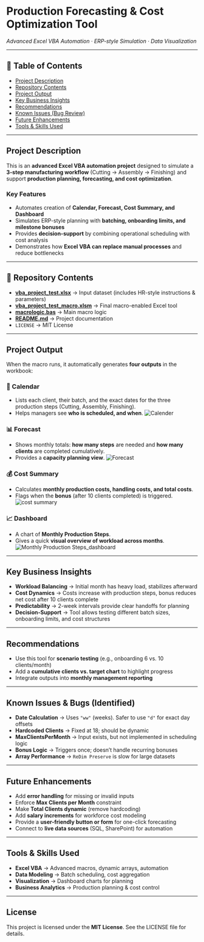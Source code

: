 # **Production Forecasting & Cost Optimization Tool**  
*Advanced Excel VBA Automation · ERP-style Simulation · Data Visualization*  

---

## 📑 Table of Contents  
- [Project Description](#-project-description)  
- [Repository Contents](#-repository-contents)  
- [Project Output](#-project-output)  
- [Key Business Insights](#-key-business-insights)  
- [Recommendations](#-recommendations)  
- [Known Issues (Bug Review)](#-known-issues--bugs-identified)  
- [Future Enhancements](#-future-enhancements)  
- [Tools & Skills Used](#-tools--skills-used)  

---

## Project Description  
This is an **advanced Excel VBA automation project** designed to simulate a **3-step manufacturing workflow** (Cutting → Assembly → Finishing) and support **production planning, forecasting, and cost optimization**.  

### Key Features  
- Automates creation of **Calendar, Forecast, Cost Summary, and Dashboard**  
- Simulates ERP-style planning with **batching, onboarding limits, and milestone bonuses**  
- Provides **decision-support** by combining operational scheduling with cost analysis  
- Demonstrates how **Excel VBA can replace manual processes** and reduce bottlenecks  

---

## 📂 Repository Contents  
- **[vba_project_test.xlsx](vba_project_test.xlsx)** → Input dataset (includes HR-style instructions & parameters)  
- **[vba_project_test_macro.xlsm](vba_project_test_macro.xlsm)** → Final macro-enabled Excel tool 
- **[macrologic.bas](macrologic.bas)** → Main macro logic  
- **[README.md](README.md)** → Project documentation  
- `LICENSE` → MIT License 

---

## Project Output

When the macro runs, it automatically generates **four outputs** in the workbook:

### 📅 Calendar
- Lists each client, their batch, and the exact dates for the three production steps (Cutting, Assembly, Finishing).  
- Helps managers see **who is scheduled, and when**.
  ![Calender](images/calender.png)

### 📊 Forecast
- Shows monthly totals: **how many steps** are needed and **how many clients** are completed cumulatively.  
- Provides a **capacity planning view**.
  ![Forecast](images/forecast.png) 

### 💰 Cost Summary
- Calculates **monthly production costs, handling costs, and total costs**.  
- Flags when the **bonus** (after 10 clients completed) is triggered.
  ![cost summary](images/cost_summary.png) 

### 📈 Dashboard
- A chart of **Monthly Production Steps**.  
- Gives a quick **visual overview of workload across months**.  
  ![Monthly Production Steps_dashboard](images/Monthly-Production-Steps-_-dashboard.png) 

---

## Key Business Insights  
- **Workload Balancing** → Initial month has heavy load, stabilizes afterward  
- **Cost Dynamics** → Costs increase with production steps, bonus reduces net cost after 10 clients complete  
- **Predictability** → 2-week intervals provide clear handoffs for planning  
- **Decision-Support** → Tool allows testing different batch sizes, onboarding limits, and cost structures  

---

## Recommendations  
- Use this tool for **scenario testing** (e.g., onboarding 6 vs. 10 clients/month)  
- Add a **cumulative clients vs. target chart** to highlight progress  
- Integrate outputs into **monthly management reporting**  

---

## Known Issues & Bugs (Identified)  
- **Date Calculation** → Uses `"ww"` (weeks). Safer to use `"d"` for exact day offsets  
- **Hardcoded Clients** → Fixed at 18; should be dynamic  
- **MaxClientsPerMonth** → Input exists, but not implemented in scheduling logic  
- **Bonus Logic** → Triggers once; doesn’t handle recurring bonuses  
- **Array Performance** → `ReDim Preserve` is slow for large datasets  

---

## Future Enhancements  
- Add **error handling** for missing or invalid inputs  
- Enforce **Max Clients per Month** constraint  
- Make **Total Clients dynamic** (remove hardcoding)  
- Add **salary increments** for workforce cost modeling  
- Provide a **user-friendly button or form** for one-click forecasting  
- Connect to **live data sources** (SQL, SharePoint) for automation  

---

## Tools & Skills Used  
- **Excel VBA** → Advanced macros, dynamic arrays, automation  
- **Data Modeling** → Batch scheduling, cost aggregation  
- **Visualization** → Dashboard charts for planning  
- **Business Analytics** → Production planning & cost control  

---

## License  
This project is licensed under the **MIT License**. See the LICENSE file for details.  
